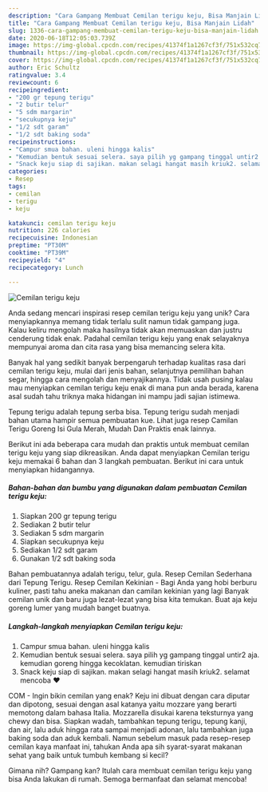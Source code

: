 ```yaml
---
description: "Cara Gampang Membuat Cemilan terigu keju, Bisa Manjain Lidah"
title: "Cara Gampang Membuat Cemilan terigu keju, Bisa Manjain Lidah"
slug: 1336-cara-gampang-membuat-cemilan-terigu-keju-bisa-manjain-lidah
date: 2020-06-18T12:05:03.739Z
image: https://img-global.cpcdn.com/recipes/41374f1a1267cf3f/751x532cq70/cemilan-terigu-keju-foto-resep-utama.jpg
thumbnail: https://img-global.cpcdn.com/recipes/41374f1a1267cf3f/751x532cq70/cemilan-terigu-keju-foto-resep-utama.jpg
cover: https://img-global.cpcdn.com/recipes/41374f1a1267cf3f/751x532cq70/cemilan-terigu-keju-foto-resep-utama.jpg
author: Eric Schultz
ratingvalue: 3.4
reviewcount: 6
recipeingredient:
- "200 gr tepung terigu"
- "2 butir telur"
- "5 sdm margarin"
- "secukupnya keju"
- "1/2 sdt garam"
- "1/2 sdt baking soda"
recipeinstructions:
- "Campur smua bahan. uleni hingga kalis"
- "Kemudian bentuk sesuai selera. saya pilih yg gampang tinggal untir2 aja. kemudian goreng hingga kecoklatan. kemudian tiriskan"
- "Snack keju siap di sajikan. makan selagi hangat masih kriuk2. selamat mencoba ❤"
categories:
- Resep
tags:
- cemilan
- terigu
- keju

katakunci: cemilan terigu keju 
nutrition: 226 calories
recipecuisine: Indonesian
preptime: "PT30M"
cooktime: "PT39M"
recipeyield: "4"
recipecategory: Lunch

---
```



![Cemilan terigu keju](https://img-global.cpcdn.com/recipes/41374f1a1267cf3f/751x532cq70/cemilan-terigu-keju-foto-resep-utama.jpg)

Anda sedang mencari inspirasi resep cemilan terigu keju yang unik? Cara menyiapkannya memang tidak terlalu sulit namun tidak gampang juga. Kalau keliru mengolah maka hasilnya tidak akan memuaskan dan justru cenderung tidak enak. Padahal cemilan terigu keju yang enak selayaknya mempunyai aroma dan cita rasa yang bisa memancing selera kita.

Banyak hal yang sedikit banyak berpengaruh terhadap kualitas rasa dari cemilan terigu keju, mulai dari jenis bahan, selanjutnya pemilihan bahan segar, hingga cara mengolah dan menyajikannya. Tidak usah pusing kalau mau menyiapkan cemilan terigu keju enak di mana pun anda berada, karena asal sudah tahu triknya maka hidangan ini mampu jadi sajian istimewa.

Tepung terigu adalah tepung serba bisa. Tepung terigu sudah menjadi bahan utama hampir semua pembuatan kue. Lihat juga resep Camilan Terigu Goreng Isi Gula Merah, Mudah Dan Praktis enak lainnya.


Berikut ini ada beberapa cara mudah dan praktis untuk membuat cemilan terigu keju yang siap dikreasikan. Anda dapat menyiapkan Cemilan terigu keju memakai 6 bahan dan 3 langkah pembuatan. Berikut ini cara untuk menyiapkan hidangannya.

<!--inarticleads1-->

##### Bahan-bahan dan bumbu yang digunakan dalam pembuatan Cemilan terigu keju:

1. Siapkan 200 gr tepung terigu
1. Sediakan 2 butir telur
1. Sediakan 5 sdm margarin
1. Siapkan secukupnya keju
1. Sediakan 1/2 sdt garam
1. Gunakan 1/2 sdt baking soda


Bahan pembuatannya adalah terigu, telur, gula. Resep Cemilan Sederhana dari Tepung Terigu. Resep Cemilan Kekinian - Bagi Anda yang hobi berburu kuliner, pasti tahu aneka makanan dan camilan kekinian yang lagi Banyak cemilan unik dan baru juga lezat-lezat yang bisa kita temukan. Buat aja keju goreng lumer yang mudah banget buatnya. 

<!--inarticleads2-->

##### Langkah-langkah menyiapkan Cemilan terigu keju:

1. Campur smua bahan. uleni hingga kalis
1. Kemudian bentuk sesuai selera. saya pilih yg gampang tinggal untir2 aja. kemudian goreng hingga kecoklatan. kemudian tiriskan
1. Snack keju siap di sajikan. makan selagi hangat masih kriuk2. selamat mencoba ❤


COM - Ingin bikin cemilan yang enak? Keju ini dibuat dengan cara diputar dan dipotong, sesuai dengan asal katanya yaitu mozzare yang berarti memotong dalam bahasa Italia. Mozzarella disukai karena teksturnya yang chewy dan bisa. Siapkan wadah, tambahkan tepung terigu, tepung kanji, dan air, lalu aduk hingga rata sampai menjadi adonan, lalu tambahkan juga baking soda dan aduk kembali. Namun sebelum masuk pada resep-resep cemilan kaya manfaat ini, tahukan Anda apa sih syarat-syarat makanan sehat yang baik untuk tumbuh kembang si kecil? 

Gimana nih? Gampang kan? Itulah cara membuat cemilan terigu keju yang bisa Anda lakukan di rumah. Semoga bermanfaat dan selamat mencoba!
